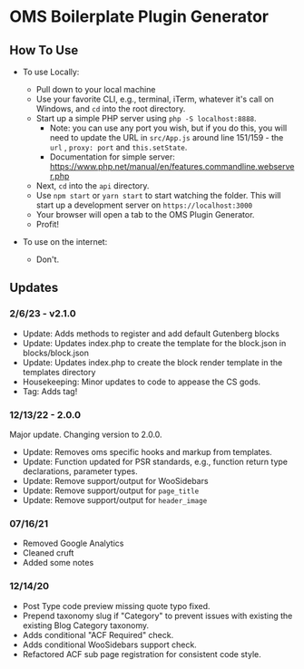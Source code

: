 # OMS Boilerplate Plugin Generator

## How To Use

- To use Locally:
  - Pull down to your local machine
  - Use your favorite CLI, e.g., terminal, iTerm, whatever it's call on Windows, and `cd` 
  into the root directory. 
  - Start up a simple PHP server using `php -S localhost:8888`. 
    - Note: you can use any port you wish, but if you do this, you will need to update the URL in `src/App.js` 
    around line 151/159 - the `url` , `proxy: port` and `this.setState`.
    - Documentation for simple server: https://www.php.net/manual/en/features.commandline.webserver.php
  - Next, `cd` into the `api` directory. 
  - Use `npm start` or `yarn start` to start watching the folder. This will
  start up a development server on `https://localhost:3000`
  - Your browser will open a tab to the OMS Plugin Generator. 
  - Profit!


- To use on the internet:
  - Don't.

## Updates

### 2/6/23 - v2.1.0 
- Update: Adds methods to register and add default Gutenberg blocks
- Update: Updates index.php to create the template for the block.json in blocks/block.json
- Update: Updates index.php to create the block render template in the templates directory
- Housekeeping: Minor updates to code to appease the CS gods.
- Tag: Adds tag!

### 12/13/22 - 2.0.0
Major update. Changing version to 2.0.0.

- Update: Removes oms specific hooks and markup from templates.
- Update: Function updated for PSR standards, e.g., function return type declarations, parameter types.
- Update: Remove support/output for WooSidebars
- Update: Remove support/output for `page_title`
- Update: Remove support/output for `header_image`

### 07/16/21
- Removed Google Analytics
- Cleaned cruft
- Added some notes

### 12/14/20
- Post Type code preview missing quote typo fixed.
- Prepend taxonomy slug if "Category" to prevent issues with existing the existing Blog Category taxonomy.
- Adds conditional "ACF Required" check.
- Adds conditional WooSidebars support check.
- Refactored ACF sub page registration for consistent code style.
